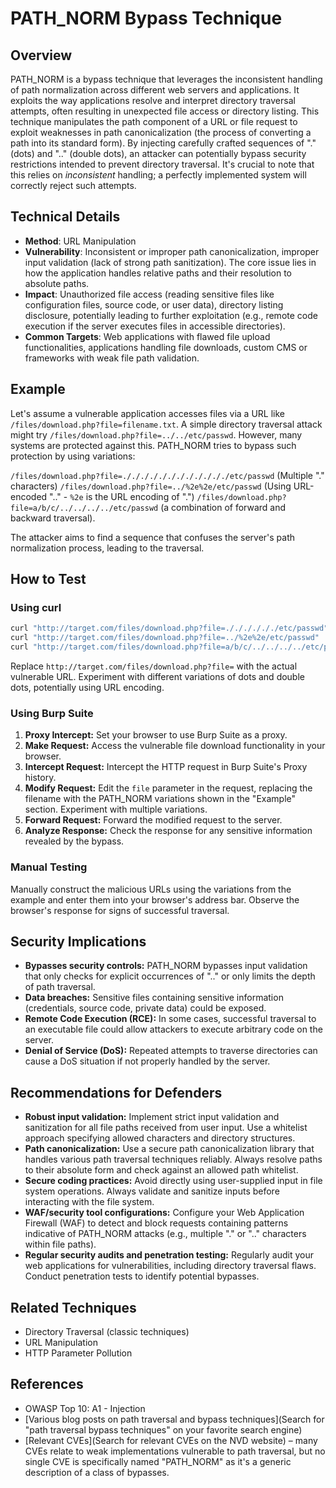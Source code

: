 # PATH_NORM Bypass Technique

## Overview

PATH_NORM is a bypass technique that leverages the inconsistent handling of path normalization across different web servers and applications. It exploits the way applications resolve and interpret directory traversal attempts, often resulting in unexpected file access or directory listing. This technique manipulates the path component of a URL or file request to exploit weaknesses in path canonicalization (the process of converting a path into its standard form). By injecting carefully crafted sequences of "." (dots) and ".." (double dots), an attacker can potentially bypass security restrictions intended to prevent directory traversal.  It's crucial to note that this relies on *inconsistent* handling; a perfectly implemented system will correctly reject such attempts.


## Technical Details

- **Method**: URL Manipulation
- **Vulnerability**: Inconsistent or improper path canonicalization, improper input validation (lack of strong path sanitization).  The core issue lies in how the application handles relative paths and their resolution to absolute paths.
- **Impact**: Unauthorized file access (reading sensitive files like configuration files, source code, or user data), directory listing disclosure, potentially leading to further exploitation (e.g., remote code execution if the server executes files in accessible directories).
- **Common Targets**: Web applications with flawed file upload functionalities, applications handling file downloads, custom CMS or frameworks with weak file path validation.


## Example

Let's assume a vulnerable application accesses files via a URL like `/files/download.php?file=filename.txt`.  A simple directory traversal attack might try `/files/download.php?file=../../etc/passwd`.  However, many systems are protected against this. PATH_NORM tries to bypass such protection by using variations:

`/files/download.php?file=././././././././././././etc/passwd` (Multiple "." characters)
`/files/download.php?file=../%2e%2e/etc/passwd` (Using URL-encoded ".." -  `%2e` is the URL encoding of ".")
`/files/download.php?file=a/b/c/../../../../etc/passwd` (a combination of forward and backward traversal).

The attacker aims to find a sequence that confuses the server's path normalization process, leading to the traversal.


## How to Test

### Using curl

```bash
curl "http://target.com/files/download.php?file=././././././etc/passwd"
curl "http://target.com/files/download.php?file=../%2e%2e/etc/passwd"
curl "http://target.com/files/download.php?file=a/b/c/../../../../etc/passwd"
```

Replace `http://target.com/files/download.php?file=` with the actual vulnerable URL.  Experiment with different variations of dots and double dots, potentially using URL encoding.

### Using Burp Suite

1. **Proxy Intercept:** Set your browser to use Burp Suite as a proxy.
2. **Make Request:** Access the vulnerable file download functionality in your browser.
3. **Intercept Request:** Intercept the HTTP request in Burp Suite's Proxy history.
4. **Modify Request:**  Edit the `file` parameter in the request, replacing the filename with the PATH_NORM variations shown in the "Example" section.  Experiment with multiple variations.
5. **Forward Request:** Forward the modified request to the server.
6. **Analyze Response:** Check the response for any sensitive information revealed by the bypass.

### Manual Testing

Manually construct the malicious URLs using the variations from the example and enter them into your browser's address bar.  Observe the browser's response for signs of successful traversal.


## Security Implications

- **Bypasses security controls:** PATH_NORM bypasses input validation that only checks for explicit occurrences of ".." or only limits the depth of path traversal.
- **Data breaches:**  Sensitive files containing sensitive information (credentials, source code, private data) could be exposed.
- **Remote Code Execution (RCE):** In some cases, successful traversal to an executable file could allow attackers to execute arbitrary code on the server.
- **Denial of Service (DoS):**  Repeated attempts to traverse directories can cause a DoS situation if not properly handled by the server.


## Recommendations for Defenders

- **Robust input validation:** Implement strict input validation and sanitization for all file paths received from user input. Use a whitelist approach specifying allowed characters and directory structures.
- **Path canonicalization:** Use a secure path canonicalization library that handles various path traversal techniques reliably. Always resolve paths to their absolute form and check against an allowed path whitelist.
- **Secure coding practices:** Avoid directly using user-supplied input in file system operations. Always validate and sanitize inputs before interacting with the file system.
- **WAF/security tool configurations:** Configure your Web Application Firewall (WAF) to detect and block requests containing patterns indicative of PATH_NORM attacks (e.g., multiple "." or ".." characters within file paths).
- **Regular security audits and penetration testing:** Regularly audit your web applications for vulnerabilities, including directory traversal flaws. Conduct penetration tests to identify potential bypasses.


## Related Techniques

- Directory Traversal (classic techniques)
- URL Manipulation
- HTTP Parameter Pollution


## References

- OWASP Top 10: A1 - Injection
- [Various blog posts on path traversal and bypass techniques](Search for "path traversal bypass techniques" on your favorite search engine)
- [Relevant CVEs](Search for relevant CVEs on the NVD website) – many CVEs relate to weak implementations vulnerable to path traversal, but no single CVE is specifically named "PATH_NORM" as it's a generic description of a class of bypasses.
